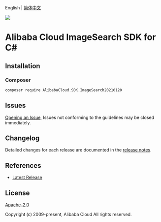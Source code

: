 English | [简体中文](README-CN.md)

![](https://aliyunsdk-pages.alicdn.com/icons/AlibabaCloud.svg)

# Alibaba Cloud ImageSearch SDK for C#

## Installation

### Composer

```bash
composer require AlibabaCloud.SDK.ImageSearch20210120
```

## Issues

[Opening an Issue](https://github.com/aliyun/alibabacloud-csharp-sdk/issues/new), Issues not conforming to the guidelines may be closed immediately.

## Changelog

Detailed changes for each release are documented in the [release notes](./ChangeLog.md).

## References

* [Latest Release](https://github.com/aliyun/alibabacloud-csharp-sdk/)

## License

[Apache-2.0](http://www.apache.org/licenses/LICENSE-2.0)

Copyright (c) 2009-present, Alibaba Cloud All rights reserved.
